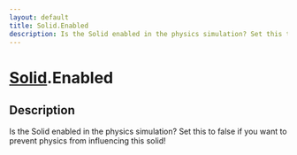 ```yaml
---
layout: default
title: Solid.Enabled
description: Is the Solid enabled in the physics simulation? Set this to false if you want to prevent physics from influencing this solid!
---
```

# [Solid]({{site.url}}/Pages/Reference/Solid.html).Enabled

## Description
Is the Solid enabled in the physics simulation? Set this
to false if you want to prevent physics from influencing this
solid!

